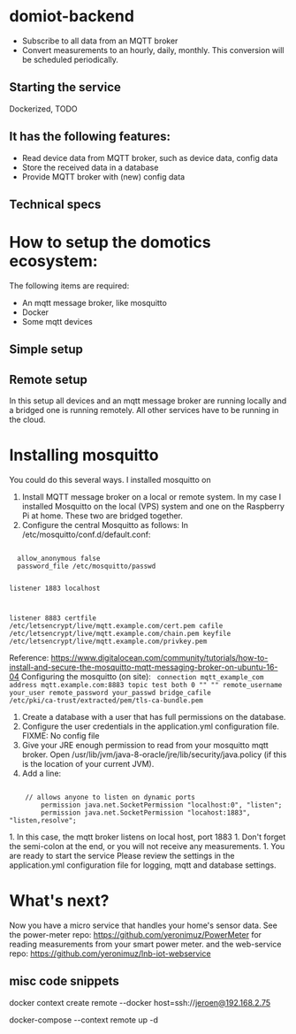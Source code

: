 # domiot-backend
* Subscribe to all data from an MQTT broker
* Convert measurements to an hourly, daily, monthly. This conversion will be scheduled periodically.

## Starting the service
Dockerized, TODO
  
## It has the following features:
* Read device data from MQTT broker, such as device data, config data
* Store the received data in a database
* Provide MQTT broker with (new) config data

## Technical specs

# How to setup the domotics ecosystem:
The following items are required:
* An mqtt message broker, like mosquitto
* Docker
* Some mqtt devices
## Simple setup

## Remote setup
In this setup all devices and an mqtt message broker are running locally and a bridged one is running remotely. All other services have to be running in the cloud.

# Installing mosquitto
You could do this several ways. I installed mosquitto on 
1. Install MQTT message broker on a local or remote system. In my case I installed Mosquitto on the local (VPS) system and one on the Raspberry Pi at home. These two are bridged together.
1. Configure the central Mosquitto as follows: In /etc/mosquitto/conf.d/default.conf:
<code>
  allow_anonymous false
  password_file /etc/mosquitto/passwd
  
  listener 1883 localhost
  
  listener 8883
  certfile /etc/letsencrypt/live/mqtt.example.com/cert.pem
  cafile /etc/letsencrypt/live/mqtt.example.com/chain.pem
  keyfile /etc/letsencrypt/live/mqtt.example.com/privkey.pem
</code>

Reference: https://www.digitalocean.com/community/tutorials/how-to-install-and-secure-the-mosquitto-mqtt-messaging-broker-on-ubuntu-16-04
Configuring the mosquitto (on site):
<code>
  connection mqtt_example_com
  address mqtt.example.com:8883
  topic test both 0 "" ""
  remote_username your_user
  remote_password your_passwd
  bridge_cafile /etc/pki/ca-trust/extracted/pem/tls-ca-bundle.pem
</code>
1. Create a database with a user that has full permissions on the database.
1. Configure the user credentials in the application.yml configuration file. FIXME: No config file
1. Give your JRE enough permission to read from your mosquitto mqtt broker. Open /usr/lib/jvm/java-8-oracle/jre/lib/security/java.policy (if this is the location of your current JVM).
1. Add a line: 
<code>
    // allows anyone to listen on dynamic ports
        permission java.net.SocketPermission "localhost:0", "listen";
        permission java.net.SocketPermission "locahost:1883", "listen,resolve";
    
</code>
1. In this case, the mqtt broker listens on local host, port 1883
1. Don't forget the semi-colon at the end, or you will not receive any measurements.
1. You are ready to start the service
Please review the settings in the application.yml configuration file for logging, mqtt and database settings.

# What's next?
Now you have a micro service that handles your home's sensor data.
See the power-meter repo: https://github.com/yeronimuz/PowerMeter for reading measurements from your smart power meter.
and the web-service repo: https://github.com/yeronimuz/lnb-iot-webservice

## misc code snippets
docker context create remote --docker host=ssh://jeroen@192.168.2.75

docker-compose --context remote up -d

